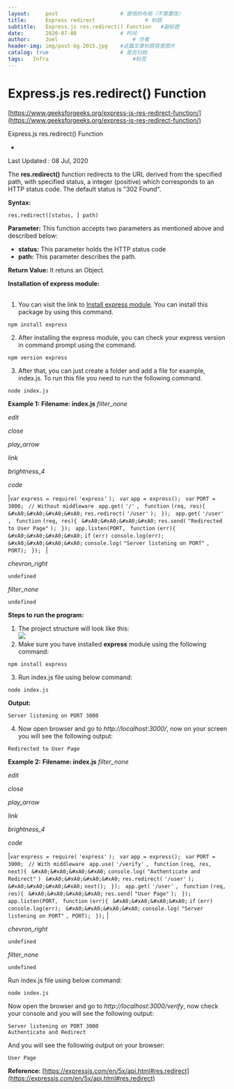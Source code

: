```yaml
---
layout:     post   				    # 使用的布局（不需要改）
title:      Express redirect 				# 标题 
subtitle:   Express.js res.redirect() Function   #副标题
date:       2020-07-08				# 时间
author:     Joel 						# 作者
header-img: img/post-bg-2015.jpg 	#这篇文章标题背景图片
catalog: true 						# 是否归档
tags:	Infra							#标签
---
```




# Express.js res.redirect() Function

[https://www.geeksforgeeks.org/express-js-res-redirect-function/](https://www.geeksforgeeks.org/express-js-res-redirect-function/)   


Express.js res.redirect() Function

*
Last Updated :
08 Jul, 2020

The **res.redirect()** function redirects to the URL derived from the specified path, with specified status, a integer (positive) which corresponds to an HTTP status code. The default status is "302 Found".

**Syntax:**

```
res.redirect([status, ] path)
```

**Parameter:** This function accepts two parameters as mentioned above and described below:

* **status:** This parameter holds the HTTP status code
* **path:** This parameter describes the path.

**Return Value:** It retuns an Object.

**Installation of express module:**
<br>
<br>

1. You can visit the link to [Install express module](https://www.npmjs.com/package/express). You can install this package by using this command.

```
npm install express
```
2. After installing the express module, you can check your express version in command prompt using the command.

```
npm version express
```
3. After that, you can just create a folder and add a file for example, index.js. To run this file you need to run the following command.

```
node index.js
```

**Example 1:** **Filename: index.js**
<i>filter_none</i>

<i>edit</i><br>

<i>close</i>

<i>play_arrow</i>

<i>link</i><br>

<i>brightness_4</i><br>

<i>code</i>

|`var` `express = require(` `'express'` `); ` `var` `app = express(); ` `var` `PORT = 3000; ` `// Without middleware ` `app.get(` `'/'` `, ` `function` `(req, res){ ` `&#xA0;&#xA0;&#xA0;&#xA0;` `res.redirect(` `'/user'` `); ` `}); ` `app.get(` `'/user'` `, ` `function` `(req, res){ ` `&#xA0;&#xA0;&#xA0;&#xA0;` `res.send(` `"Redirected to User Page"` `); ` `}); ` `app.listen(PORT, ` `function` `(err){ ` `&#xA0;&#xA0;&#xA0;&#xA0;` `if` `(err) console.log(err); ` `&#xA0;&#xA0;&#xA0;&#xA0;` `console.log(` `"Server listening on PORT"` `, PORT); ` `}); ` |

<i>chevron_right</i>

```undefined```

<i>filter_none</i>

```undefined```

**Steps to run the program:**

1. The project structure will look like this:<br>
![](https://media.geeksforgeeks.org/wp-content/uploads/20200606171437/structure56.png)
2. Make sure you have installed **express** module using the following command:

```
npm install express
```
3. Run index.js file using below command:

```
node index.js
```

**Output:**

```
Server listening on PORT 3000
```
4. Now open browser and go to _http://localhost:3000/_, now on your screen you will see the following output:

```
Redirected to User Page
```

**Example 2:** **Filename: index.js**
<i>filter_none</i>

<i>edit</i><br>

<i>close</i>

<i>play_arrow</i>

<i>link</i><br>

<i>brightness_4</i><br>

<i>code</i>

|`var` `express = require(` `'express'` `); ` `var` `app = express(); ` `var` `PORT = 3000; ` `// With middleware ` `app.use(` `'/verify'` `, ` `function` `(req, res, next){ ` `&#xA0;&#xA0;&#xA0;&#xA0;` `console.log(` `"Authenticate and Redirect"` `) ` `&#xA0;&#xA0;&#xA0;&#xA0;` `res.redirect(` `'/user'` `); ` `&#xA0;&#xA0;&#xA0;&#xA0;` `next(); ` `}); ` `app.get(` `'/user'` `, ` `function` `(req, res){ ` `&#xA0;&#xA0;&#xA0;&#xA0;` `res.send(` `"User Page"` `); ` `}); ` `app.listen(PORT, ` `function` `(err){ ` `&#xA0;&#xA0;&#xA0;&#xA0;` `if` `(err) console.log(err); ` `&#xA0;&#xA0;&#xA0;&#xA0;` `console.log(` `"Server listening on PORT"` `, PORT); ` `});` |

<i>chevron_right</i>

```undefined```

<i>filter_none</i>

```undefined```

Run index.js file using below command:

```
node index.js
```

Now open the browser and go to _http://localhost:3000/verify_, now check your console and you will see the following output:

```
Server listening on PORT 3000
Authenticate and Redirect
```

And you will see the following output on your browser:

```
User Page
```

**Reference:** [https://expressjs.com/en/5x/api.html#res.redirect](https://expressjs.com/en/5x/api.html#res.redirect)
<br>
<br>
<br>


